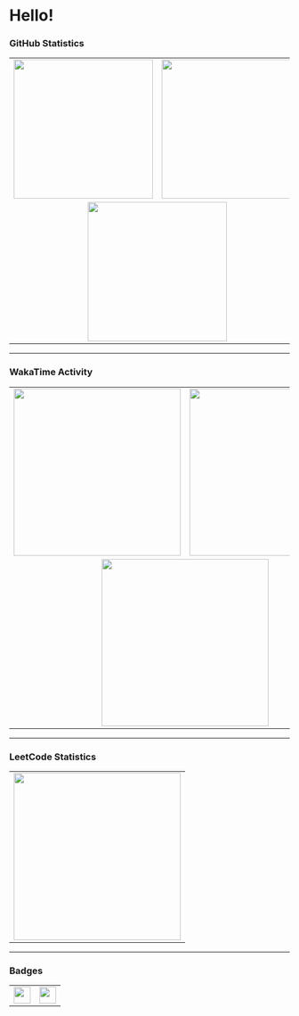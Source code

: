 # Hello!

### GitHub Statistics

<div align="center">
    <table>
        <tr>
            <td>
                <a href="https://github.com/anuraghazra/github-readme-stats">
                    <img src="https://github-readme-stats-5w5otha6c-notfish232.vercel.app/api?username=NotFish232&theme=onedark" height="250">
                </a>
            </td>
            <td>
                <a href="https://github.com/anuraghazra/github-readme-stats">
                    <img src="https://github-readme-stats-5w5otha6c-notfish232.vercel.app/api/top-langs?username=NotFish232&langs_count=6&hide=jupyter%20notebook&theme=onedark&layout=compact" height="250">
                </a>
            </td>
        </tr>
        <tr>
            <td align="center" colspan="2">
                <a href="https://github.com/DenverCoder1/github-readme-streak-stats">
                    <img src="https://streak-stats.demolab.com/?user=notfish232&theme=dark" height="250">
                </a>
            </td>
        </tr>
    </table>
</div>

---

### WakaTime Activity

<div align="center">
    <table>
        <tr>
            <td>
                <img src="https://wakatime.com/share/@NotFish/14655ed7-35ab-4cde-8a0c-e9bf7ea7d850.svg" height="300">
            </td>
            <td>
                <img src="https://wakatime.com/share/@NotFish/1eac247f-3159-447e-9561-228788a76a27.svg" height="300">
            </td>
        </tr>
         <tr>
            <td align="center" colspan="2">
                <img src="https://wakatime.com/share/@NotFish/8498a040-19b4-46e0-b710-f055e2363ab1.svg" height="300">
            </td>
        </tr>
    </table>
</div>

---

### LeetCode Statistics

<div align="center">
    <table>
        <tr>
            <td>
                <a href="https://github.com/JacobLinCool/LeetCode-Stats-Card">
                    <img src="https://leetcard.jacoblin.cool/notfish255?ext=heatmap" height="300">
                </a>
            </td>
        </tr>
    </table>
</div>

---

### Badges

<div align="center">
    <table>
        <tr>
            <td>
                <a href="https://wakatime.com/@018e633f-6db1-4557-84e5-f5a933f3bb2b">
                    <img src="https://wakatime.com/badge/user/018e633f-6db1-4557-84e5-f5a933f3bb2b.svg" height="30">
                </a>
            </td>
            <td>
                <a href="https://github.com/antonkomarev/github-profile-views-counter">
                    <img src="https://komarev.com/ghpvc/?username=NotFish232&style=flat-square" height="30">
                </a>
            </td>
        </tr>
    </table>
</div>
